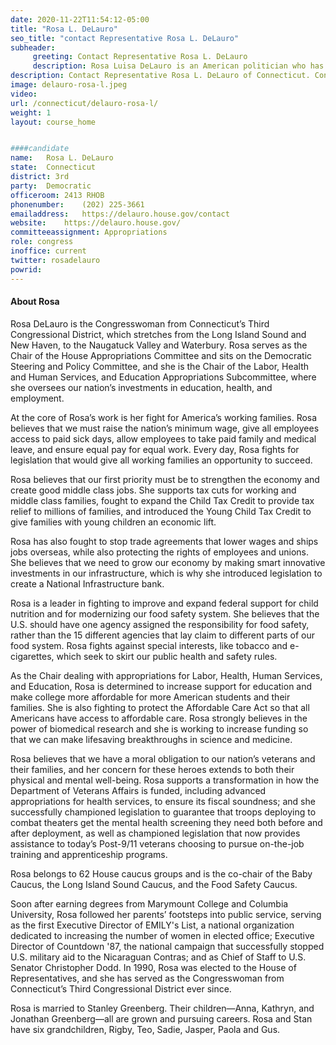 ```yaml
---
date: 2020-11-22T11:54:12-05:00
title: "Rosa L. DeLauro"
seo_title: "contact Representative Rosa L. DeLauro"
subheader:
     greeting: Contact Representative Rosa L. DeLauro 
     description: Rosa Luisa DeLauro is an American politician who has been the U.S. Representative for Connecticut's 3rd congressional district since 1991. She is a member of the Democratic Party. The district is based in New Haven, and includes most of that city's suburbs.
description: Contact Representative Rosa L. DeLauro of Connecticut. Contact information for Rosa L. DeLauro includes email address, phone number, and mailing address.
image: delauro-rosa-l.jpeg
video: 
url: /connecticut/delauro-rosa-l/
weight: 1
layout: course_home


####candidate
name:	Rosa L. DeLauro
state:	Connecticut
district: 3rd
party:	Democratic
officeroom:	2413 RHOB
phonenumber:	(202) 225-3661
emailaddress:	https://delauro.house.gov/contact
website:	https://delauro.house.gov/
committeeassignment: Appropriations
role: congress
inoffice: current
twitter: rosadelauro
powrid: 
---
```


#### About Rosa
Rosa DeLauro is the Congresswoman from Connecticut’s Third Congressional District, which stretches from the Long Island Sound and New Haven, to the Naugatuck Valley and Waterbury. Rosa serves as the Chair of the House Appropriations Committee and sits on the Democratic Steering and Policy Committee, and she is the Chair of the Labor, Health and Human Services, and Education Appropriations Subcommittee, where she oversees our nation’s investments in education, health, and employment. 

At the core of Rosa’s work is her fight for America’s working families. Rosa believes that we must raise the nation’s minimum wage, give all employees access to paid sick days, allow employees to take paid family and medical leave, and ensure equal pay for equal work. Every day, Rosa fights for legislation that would give all working families an opportunity to succeed.

Rosa believes that our first priority must be to strengthen the economy and create good middle class jobs. She supports tax cuts for working and middle class families, fought to expand the Child Tax Credit to provide tax relief to millions of families, and introduced the Young Child Tax Credit to give families with young children an economic lift.

Rosa has also fought to stop trade agreements that lower wages and ships jobs overseas, while also protecting the rights of employees and unions. She believes that we need to grow our economy by making smart innovative investments in our infrastructure, which is why she introduced legislation to create a National Infrastructure bank.

Rosa is a leader in fighting to improve and expand federal support for child nutrition and for modernizing our food safety system. She believes that the U.S. should have one agency assigned the responsibility for food safety, rather than the 15 different agencies that lay claim to different parts of our food system. Rosa fights against special interests, like tobacco and e-cigarettes, which seek to skirt our public health and safety rules.

As the Chair dealing with appropriations for Labor, Health, Human Services, and Education, Rosa is determined to increase support for education and make college more affordable for more American students and their families. She is also fighting to protect the Affordable Care Act so that all Americans have access to affordable care. Rosa strongly believes in the power of biomedical research and she is working to increase funding so that we can make lifesaving breakthroughs in science and medicine.

Rosa believes that we have a moral obligation to our nation’s veterans and their families, and her concern for these heroes extends to both their physical and mental well-being. Rosa supports a transformation in how the Department of Veterans Affairs is funded, including advanced appropriations for health services, to ensure its fiscal soundness; and she successfully championed legislation to guarantee that troops deploying to combat theaters get the mental health screening they need both before and after deployment, as well as championed legislation that now provides assistance to today’s Post-9/11 veterans choosing to pursue on-the-job training and apprenticeship programs.

Rosa belongs to 62 House caucus groups and is the co-chair of the Baby Caucus, the Long Island Sound Caucus, and the Food Safety Caucus.

Soon after earning degrees from Marymount College and Columbia University, Rosa followed her parents’ footsteps into public service, serving as the first Executive Director of EMILY's List, a national organization dedicated to increasing the number of women in elected office; Executive Director of Countdown '87, the national campaign that successfully stopped U.S. military aid to the Nicaraguan Contras; and as Chief of Staff to U.S. Senator Christopher Dodd. In 1990, Rosa was elected to the House of Representatives, and she has served as the Congresswoman from Connecticut’s Third Congressional District ever since.

Rosa is married to Stanley Greenberg. Their children—Anna, Kathryn, and Jonathan Greenberg—all are grown and pursuing careers. Rosa and Stan have six grandchildren, Rigby, Teo, Sadie, Jasper, Paola and Gus. 